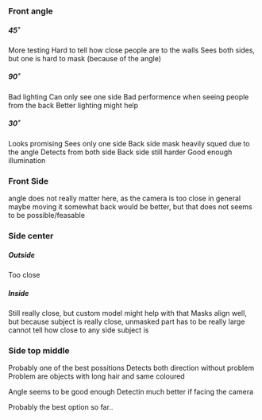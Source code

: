 ### Front angle
##### 45˚
More testing
Hard to tell how close people are to the walls
Sees both sides, but one is hard to mask (because of the angle)
##### 90˚
Bad lighting
Can only see one side
Bad performence when seeing people from the back
    Better lighting might help

##### 30˚
Looks promising
Sees only one side
Back side mask heavily squed due to the angle
Detects from both side
    Back side still harder
Good enough illumination

### Front Side
angle does not really matter here, as the camera is too close in general
maybe moving it somewhat back would be better, but that does not seems to be possible/feasable

### Side center
##### Outside
Too close
##### Inside
Still really close, but custom model might help with that
Masks align well, but because subject is really close, unmasked part has to be really large
cannot tell how close to any side subject is


### Side top middle
Probably one of the best possitions
Detects both direction without problem
Problem are objects with long hair and same coloured

Angle seems to be good enough
Detectin much better if facing the camera

Probably the best option so far..
